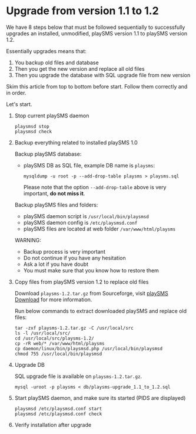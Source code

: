 # Upgrade from version 1.1 to 1.2

We have 8 steps below that must be followed sequentially to successfully upgrades an installed, 
unmodified, playSMS version 1.1 to playSMS version 1.2.

Essentially upgrades means that:

1. You backup old files and database
2. Then you get the new version and replace all old files
3. Then you upgrade the database with SQL upgrade file from new version

Skim this article from top to bottom before start. Follow them correctly and in order.

Let's start.

1.  Stop current playSMS daemon

    ```
    playsmsd stop
    playsmsd check
    ```

2.  Backup everything related to installed playSMS 1.0

    Backup playSMS database:
    - playSMS DB as SQL file, example DB name is `playsms`:
    
      ```
      mysqldump -u root -p --add-drop-table playsms > playsms.sql
      ```
      
      Please note that the option `--add-drop-table` above is very important, **do not miss it**.
    
    Backup playSMS files and folders:
    
    - playSMS daemon script is `/usr/local/bin/playsmsd`
    - playSMS daemon config is `/etc/playsmsd.conf`
    - playSMS files are located at web folder `/var/www/html/playsms`
    
    WARNING:
    
    - Backup process is very important
    - Do not continue if you have any hesitation
    - Ask a lot if you have doubt
    - You must make sure that you know how to restore them

3.  Copy files from playSMS version 1.2 to replace old files

    Download `playsms-1.2.tar.gz` from Sourceforge, visit [playSMS 
Download](http://playsms.org/download) for more information.
    
    Run below commands to extract downloaded playSMS and replace old files:

    ```
    tar -zxf playsms-1.2.tar.gz -C /usr/local/src
    ls -l /usr/local/src/
    cd /usr/local/src/playsms-1.2/
    cp -rR web/* /var/www/html/playsms
    cp daemon/linux/bin/playsmsd.php /usr/local/bin/playsmsd
    chmod 755 /usr/local/bin/playsmsd
    ```

6.  Upgrade DB

    SQL upgrade file is available on `playsms-1.2.tar.gz`.

    ```
    mysql -uroot -p playsms < db/playsms-upgrade_1.1_to_1.2.sql
    ```

7.  Start playSMS daemon, and make sure its started (PIDS are displayed)

    ```
    playsmsd /etc/playsmsd.conf start
    playsmsd /etc/playsmsd.conf check
    ```

8.  Verify installation after upgrade
